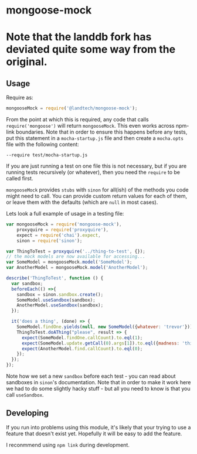 mongoose-mock
=============

# Note that the landdb fork has deviated quite some way from the original.

## Usage

Require as:

```JavaScript
mongooseMock = require('@landtech/mongoose-mock');
```

From the point at which this is required, any code that calls `require('mongoose')` will return `mongooseMock`. This even works across npm-link boundaries.   Note that in order to ensure this happens before any tests, put this statement in a `mocha-startup.js` file and then create a `mocha.opts` file with the following content:

```
--require test/mocha-startup.js
```

If you are just running a test on one file this is not necessary, but if you are running tests recursively (or whatever), then you need the `require` to be called first.  

`mongooseMock` provides `stubs` with `sinon` for all(ish) of the methods you code might need to call.  You can provide custom return values for each of them, or leave them with the defaults (which are `null` in most cases).   

Lets look a full example of usage in a testing file:   

```JavaScript
var mongooseMock = require('mongoose-mock'),
    proxyquire = require('proxyquire'),
    expect = require('chai').expect,
    sinon = require('sinon');

var ThingToTest = proxyquire('../thing-to-test', {});
// the mock models are now available for accessing...
var SomeModel = mongooseMock.model('SomeModel'); 
var AnotherModel = mongooseMock.model('AnotherModel');

describe('ThingToTest', function () {
  var sandbox;
  beforeEach(() =>{
    sandbox = sinon.sandbox.create();
    SomeModel.useSandbox(sandbox);
    AnotherModel.useSandbox(sandbox);
  });

  it('does a thing', (done) => {
    SomeModel.findOne.yields(null, new SomeModel({whatever: 'trevor'}));
    ThingToTest.doAThing("please", result => {
      expect(SomeModel.findOne.callCount).to.eql(1);
      expect(SomeModel.update.getCall(0).args[1]).to.eql({madness: 'this-way'});
      expect(AnotherModel.find.callCount).to.eql(0);
    });
  });
});
```

Note how we set a new `sandbox` before each test - you can read about sandboxes in `sinon`'s documentation.  Note that in order to make it work here we had to do some slightly hacky stuff - but all you need to know is that you call `useSandbox`. 

## Developing

If you run into problems using this module, it's likely that your trying to use a feature that doesn't exist yet. Hopefully it will be easy to add the feature.

I reconmmend using `npm link` during development.



